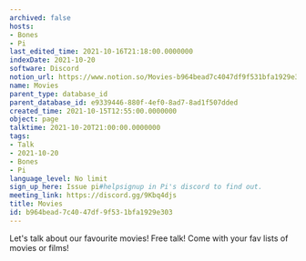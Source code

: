 ```yaml
---
archived: false
hosts:
- Bones
- Pi
last_edited_time: 2021-10-16T21:18:00.0000000
indexDate: 2021-10-20
software: Discord
notion_url: https://www.notion.so/Movies-b964bead7c4047df9f531bfa1929e303
name: Movies
parent_type: database_id
parent_database_id: e9339446-880f-4ef0-8ad7-8ad1f507dded
created_time: 2021-10-15T12:55:00.0000000
object: page
talktime: 2021-10-20T21:00:00.0000000
tags:
- Talk
- 2021-10-20
- Bones
- Pi
language_level: No limit
sign_up_here: Issue pi#helpsignup in Pi's discord to find out.
meeting_link: https://discord.gg/9Kbq4djs
title: Movies
id: b964bead-7c40-47df-9f53-1bfa1929e303
---
```


Let's talk about our favourite movies!
Free talk! Come with your fav lists of movies or films!


